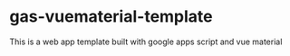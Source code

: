 # gas-vuematerial-template
This is a web app template built with google apps script and vue material
